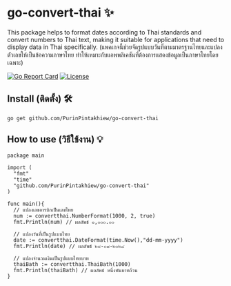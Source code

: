 # go-convert-thai ✨
This package helps to format dates according to Thai standards and convert numbers to Thai text, making it suitable for applications that need to display data in Thai specifically. (แพคเกจนี้ช่วยจัดรูปแบบวันที่ตามมาตรฐานไทยและแปลงตัวเลขให้เป็นข้อความภาษาไทย ทำให้เหมาะกับแอพพลิเคชันที่ต้องการแสดงข้อมูลเป็นภาษาไทยโดยเฉพาะ)

[![Go Report Card](https://goreportcard.com/badge/PurinPintakhiew/go-convert-thai)](https://goreportcard.com/report/PurinPintakhiew/go-convert-thai) [![License](https://img.shields.io/badge/License-MIT-blue.svg)](https://github.com/PurinPintakhiew/go-convert-thai/blob/main/LICENSE)

## Install (ติดตั้ง) 🛠️
```
go get github.com/PurinPintakhiew/go-convert-thai
```
## How to use (วิธีใช้งาน) 💡
```
package main

import (
  "fmt"
  "time"
  "github.com/PurinPintakhiew/go-convert-thai"
)

func main(){
  // แปลงเลขอารบิกเป็นเลขไทย
  num := convertthai.NumberFormat(1000, 2, true)
  fmt.Println(num) // ผลลัพธ์ ๑,๐๐๐.๐๐

  // แปลงวันที่เป็นรูปแบบไทย
  date := convertthai.DateFormat(time.Now(),"dd-mm-yyyy")
  fmt.Println(date) // ผลลัพธ์ ๒๙-๐๘-๒๐๒๔

  // แปลงจำนวนเงินเป็นรูปแบบไทยบาท
  thaiBath := convertthai.ThaiBath(1000)
  fmt.Println(thaiBath) // ผลลัพธ์ หนึ่งพันบาทถ้วน
}
```

